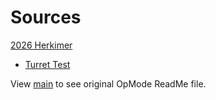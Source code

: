 # Sources
[2026 Herkimer](https://github.com/NicholsSchool/2026-Herkimer/tree/master)
* [Turret Test](https://github.com/NicholsSchool/2026-Herkimer/tree/master/TeamCode/src/main/java/org/firstinspires/ftc/teamcode/tests/TurretTestOpMode.java)


View [main](https://github.com/Bionic-Dutch-Robotics/DECODE-FTC/tree/master/TeamCode/src/main/java/org/firstinspires/ftc/teamcode) to see original OpMode ReadMe file.
